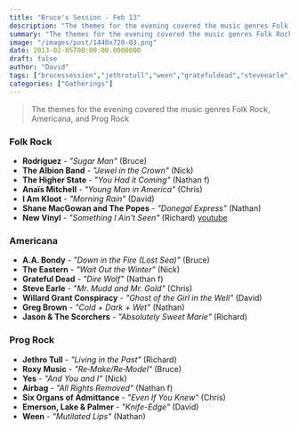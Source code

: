 ```yaml
---
title: "Bruce's Session - Feb 13"
description: "The themes for the evening covered the music genres Folk Rock, Americana, and Prog Rock"
summary: "The themes for the evening covered the music genres Folk Rock, Americana, and Prog Rock"
image: "/images/post/1440x720-03.png"
date: 2013-02-05T00:00:00.0000000
draft: false
author: "David"
tags: ["brucessession","jethrotull","ween","gratefuldead","steveearle","yes","jasonandthescorchers","emerson","aabondy","roxymusic","lakeandpalmer","gregbrown","theeastern","shanemacgowan","airbag","iamkloot","newvinyl","rodriguez","thealbionband","anaïsmitchell","thehigherstate","sixorgansofadmittance","willardgrantconspiracy","youtube"]
categories: ["Gatherings"]
---
```

> The themes for the evening covered the music genres Folk Rock, Americana, and Prog Rock
### Folk Rock
- **Rodriguez** - _"Sugar Man"_ (Bruce)
- **The Albion Band** - _"Jewel in the Crown"_ (Nick)
- **The Higher State** - _"You Had it Coming"_ (Nathan f)
- **Anaïs Mitchell** - _"Young Man in America"_ (Chris)
- **I Am Kloot** - _"Morning Rain"_ (David)
- **Shane MacGowan and The Popes** - _"Donegal Express"_ (Nathan)
- **New Vinyl** - _"Something I Ain't Seen"_ (Richard) [youtube](www.youtube.com/watch?v=78lNgXcnT7s)
### Americana
- **A.A. Bondy** - _"Down in the Fire (Lost Sea)"_ (Bruce)
- **The Eastern** - _"Wait Out the Winter"_ (Nick)
- **Grateful Dead** - _"Dire Wolf"_ (Nathan f)
- **Steve Earle** - _"Mr. Mudd and Mr. Gold"_ (Chris)
- **Willard Grant Conspiracy** - _"Ghost of the Girl in the Well"_ (David)
- **Greg Brown** - _"Cold + Dark + Wet"_ (Nathan)
- **Jason & The Scorchers** - _"Absolutely Sweet Marie"_ (Richard)
### Prog Rock
- **Jethro Tull** - _"Living in the Past"_ (Richard)
- **Roxy Music** - _"Re‐Make/Re‐Model"_ (Bruce)
- **Yes** - _"And You and I"_ (Nick)
- **Airbag** - _"All Rights Removed"_ (Nathan f)
- **Six Organs of Admittance** - _"Even If You Knew"_ (Chris)
- **Emerson, Lake & Palmer** - _"Knife-Edge"_ (David)
- **Ween** - _"Mutilated Lips"_ (Nathan)
